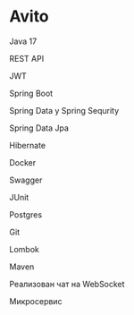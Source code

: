 # Avito

Java 17

REST API

JWT

Spring Boot

Spring Data
y
Spring Sequrity

Spring Data Jpa

Hibernate

Docker

Swagger

JUnit

Postgres

Git

Lombok

Maven

Реализован чат на WebSocket

Микросервис
